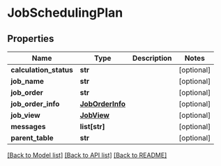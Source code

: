 # JobSchedulingPlan

## Properties
Name | Type | Description | Notes
------------ | ------------- | ------------- | -------------
**calculation_status** | **str** |  | [optional] 
**job_name** | **str** |  | [optional] 
**job_order** | **str** |  | [optional] 
**job_order_info** | [**JobOrderInfo**](JobOrderInfo.md) |  | [optional] 
**job_view** | [**JobView**](JobView.md) |  | [optional] 
**messages** | **list[str]** |  | [optional] 
**parent_table** | **str** |  | [optional] 

[[Back to Model list]](../README.md#documentation-for-models) [[Back to API list]](../README.md#documentation-for-api-endpoints) [[Back to README]](../README.md)

